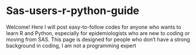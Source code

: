 # Sas-users-r-python-guide
Welcome! Here I will post easy-to-follow codes for anyone who wants to learn R and Python, especially for epidemiologists who are new to coding or moving from SAS.  This page is designed for people who don’t have a strong background in coding, I am not a programming expert 
